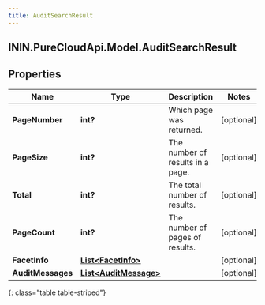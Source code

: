 ```yaml
---
title: AuditSearchResult
---
```

## ININ.PureCloudApi.Model.AuditSearchResult

## Properties

|Name | Type | Description | Notes|
|------------ | ------------- | ------------- | -------------|
| **PageNumber** | **int?** | Which page was returned. | [optional] |
| **PageSize** | **int?** | The number of results in a page. | [optional] |
| **Total** | **int?** | The total number of results. | [optional] |
| **PageCount** | **int?** | The number of pages of results. | [optional] |
| **FacetInfo** | [**List&lt;FacetInfo&gt;**](FacetInfo.html) |  | [optional] |
| **AuditMessages** | [**List&lt;AuditMessage&gt;**](AuditMessage.html) |  | [optional] |
{: class="table table-striped"}


